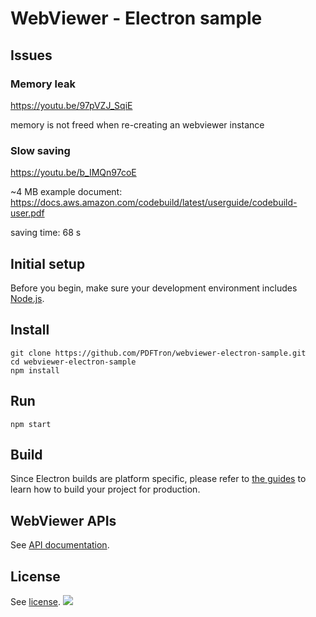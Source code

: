# WebViewer - Electron sample

## Issues

### Memory leak

https://youtu.be/97pVZJ_SqiE

memory is not freed when re-creating an webviewer instance

### Slow saving

https://youtu.be/b_IMQn97coE

~4 MB example document:
https://docs.aws.amazon.com/codebuild/latest/userguide/codebuild-user.pdf

saving time: 68 s

## Initial setup

Before you begin, make sure your development environment includes [Node.js](https://nodejs.org/en/).

## Install

```
git clone https://github.com/PDFTron/webviewer-electron-sample.git
cd webviewer-electron-sample
npm install
```

## Run

```
npm start
```

## Build

Since Electron builds are platform specific, please refer to [the guides](https://electronjs.org/docs/development/build-instructions-gn) to learn how to build your project for production.

## WebViewer APIs

See [API documentation](https://www.pdftron.com/documentation/web/guides/ui/apis).

## License

See [license](./LICENSE).
![](https://onepixel.pdftron.com/webviewer-electron-sample)
